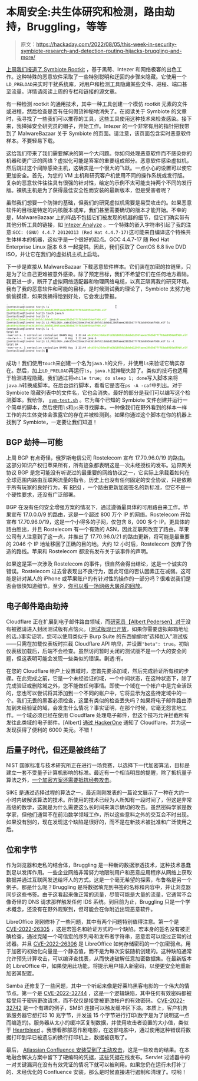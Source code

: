 # 本周安全:共生体研究和检测，路由劫持，Bruggling，等等

> 原文：<https://hackaday.com/2022/08/05/this-week-in-security-symbiote-research-and-detection-routing-hijacks-bruggling-and-more/>

[上周我们报道了 Symbiote Rootkit](https://hackaday.com/2022/07/29/this-week-in-security-symbiote-smart-locks-and-cosmicstrand/) ，基于黑莓、Intezer 和网络极客的出色工作。这种特殊的恶意软件采取了一些特别聪明和迂回的步骤来隐藏。它使用一个`LD_PRELOAD`来实时干扰系统库，对用户和检测工具隐藏某些文件、进程、端口甚至流量。详情请阅读上周的专栏和链接的源文章。

有一种检测 rootkit 的通用技术，其中一种工具创建一个模仿 rootkit 元素的文件或进程，然后检查是否有任何假货神秘地消失了。在阅读关于 Symbiote 的文章时，我寻找了一些我们可以推荐的工具，这些工具使用这种技术来检查感染。接下来，我掸掉安全研究员的帽子，开始工作。Intezer 的一个非常有用的指针把我带到了 MalwareBazaar 关于 Symbiote 的页面。请注意，该页面包含实时恶意软件样本。不要轻易下载。

这给我们带来了我们需要解决的第一个大问题。你如何处理恶意软件而不感染你的机器和更广泛的网络？虚拟化可能是答案的重要组成部分。恶意软件感染虚拟机，然后跳过这个间隙感染主机，这确实是一个很大的飞跃。一点小心的设置可以使它更加安全。首先，为您的 VM 主机和研究客户机使用不同的操作系统或发行版。复杂的恶意软件往往具有很强的针对性，给定的示例不太可能支持两个不同的发行版。裸机主机是为了获得最佳安全性而安装的最新版本，但是受害者呢？

虽然我们想要一个防弹的基础，但我们的研究虚拟机需要是易受攻击的。如果恶意软件的目标是特定的内核版本或库，我们甚至需要确切的版本才能开始。不幸的是，MalwareBazaar 上的样品不包括它们被发现的机器的细节，但它们确实带有其他分析工具的链接，如 [Intezer Analyze](https://analyze.intezer.com/analyses/afe1bb01-3f37-4c6f-b34d-b84cb58a3a85/sub/20dc778f-9cac-49cb-adf3-e74ed5d15f84/string-reuse) 。一个特殊的嵌入字符串引起了我的注意:`GCC: (GNU) 4.4.7 20120313 (Red Hat 4.4.7-17)`这可能来自编译这个特殊共生体样本的机器，这似乎是一个很好的起点。GCC 4.4.7-17 随 Red Hat Enterprise Linux 版本 6.8 一起提供。因此，我们获取了 CentOS 6.8 live DVD ISO，并让它在我们的虚拟机主机上启动。

下一步是直接从 MalwareBazaar 下载恶意软件样本。它们装在加密的拉链里，只是为了让自己更难被意外感染。除了预定目标，我们不希望它们在任何地方着陆。我更进一步，断开了虚拟网络适配器和物理网络电缆，以真正隔离我的研究环境。我有了我的恶意软件和可能的目标，是时候测试我的理论了，Symbiote 太努力地偷偷摸摸，如果我捅得恰到好处，它会发出警报。

[![](img/061def4bea2d87b1e0f84b7a6621316b.png)](https://hackaday.com/wp-content/uploads/2022/08/Screenshot-from-2022-08-03-16-45-59.png)

成功！我们使用`touch`来创建一个名为`java.h`的文件，并使用`ls`来验证它确实存在。然后，加上`LD_PRELOAD`再运行`ls`，`java.h`就神秘失踪了。类似的技巧也适用于检测进程隐藏。我们通过将`while true; do sleep 1; done`写入脚本来将`java.h`转换成脚本。在后台运行脚本，看看它是否在`ps -A -caf`中列出。对于 Symbiote 隐藏列表中的文件名，它也会消失。最好的部分是我们可以编写这个检测脚本。我给你， [`sym-test.sh`](https://github.com/jp-bennett/symbiote-test/blob/main/sym-test.sh) 。它为每个已知的 Symbiote 文件创建并运行一个简单的脚本，然后使用`ls`和`ps`来寻找脚本。一种像我们在野外看到的样本一样工作的共生体变体会泄露它的存在并被检测到。如果你通过这个脚本在你的机器上找到了 Symbiote，一定要让我们知道！

## BGP 劫持—可能

上周 BGP 有点奇怪，俄罗斯电信公司 Rostelecom 宣布 17.70.96.0/19 的路由。这部分知识产权归苹果所有，所有迹象都表明这是一次未经授权的发布。边界网关协议 BGP 是您可能没有听说过的最重要的网络协议之一，它实际上承载着如何在全球范围内路由互联网流量的指令。历史上也没有任何固定的安全协议，只是依赖于所有玩家的良好行为。有 [RPKI](https://blog.cloudflare.com/rpki/) ，一个路由更新加密签名的新标准，但它不是一个硬性要求，还没有广泛部署。

BGP 在没有任何安全增强方案的情况下，通过遵循最具体的可用路由来工作。苹果宣布 17.0.0.0/9 的路由，这是一个超过 800 万个 IP 的网络。Rostelecom 开始宣布 17.70.96.0/19，这是一个小得多的子网，仅包含 8，000 多个 IP。更具体的路由胜出，并且 Rostelecom 有一个有效的 ASN，因此互联网改变了路由。苹果公司有人注意到了这一点，并推出了 17.70.96.0/21 的路由更新，将可能是最重要的 2046 个 IP 地址移回了正确的目的地。大约 12 小时后，Rostelecom 放弃了伪造的路线。苹果和 Rostelecom 都没有发布关于该事件的声明。

如果这是第一次涉及 Rostelecom 的事件，很自然会得出结论，这是一个诚实的错误。Rostelecom 过去曾表现出不良行为，因此可信的否认因素正在减弱。这可能是针对某人的 iPhone 或苹果账户的有针对性的操作的一部分吗？很难说我们是否会很快知道细节。至少，[你可以看一场网络大屠杀的回放](https://bgpstream.crosswork.cisco.com/event/293915)。

## 电子邮件路由劫持

Cloudflare 正在扩展到电子邮件路由领域，而[研究员【Albert Pedersen】对于](https://albertpedersen.com/blog/hijacking-email-with-cloudflare-email-routing/)没有被邀请进入封闭测试版有点恼火。([测试版现已开放](https://blog.cloudflare.com/email-routing-open-beta/)，如果你需要虚拟邮箱地址的话。)事实证明，您可以使用类似于 Burp Suite 的东西偷偷地“选择加入”测试版——只需在加载仪表板时拦截 Cloudflare API 响应，并设置`"beta": true`。初始仪表板加载后，后端不会检查。虽然访问暂时关闭的测试版不是一个大的安全问题，但这表明可能会发现一些类似的错误。剧透:有。

在您的 Cloudflare 帐户上设置域时，您首先要添加域，然后完成验证所有权的步骤。在此完成之前，它是一个未经验证的域，一个中间状态，在这种状态下，除了完成验证或删除域之外，您不能做任何事情。即使一个域在一个帐户中是完全活跃的，您也可以尝试将其添加到一个不同的帐户中，它将显示为这些待定域中的一个。我们无畏的黑客必须检查，这里有类似的检查丢失吗？如果将电子邮件路由添加到未经验证的域，会发生什么情况？事实证明，在那个时候，它毫无怨言地工作。一个域必须已经在使用 Cloudflare 处理电子邮件，但这个技巧允许拦截所有发往此类域的电子邮件。[Albert] [通过 HackerOne](https://hackerone.com/reports/1419341) 通知了 Cloudflare，并为这一发现获得了便利的 6000 美元。不错！

## 后量子时代，但还是被终结了

NIST 国家标准与技术研究所正在进行一场竞赛，以选择下一代加密算法，目标是建立一套不受量子计算机影响的标准。最近有一个相当明显的提醒，除了抵抗量子算法之外，[一个加密方案还需要抵抗经典攻击](https://arstechnica.com/information-technology/2022/08/sike-once-a-post-quantum-encryption-contender-is-koed-in-nist-smackdown/)。

SIKE 是通过选择过程的算法之一，最近刚刚发表的一篇论文展示了一种在大约一小时内破解该算法的技术。所使用的技术已经为人所知有一段时间了，但这是非常高级的数学，这就是为什么需要这么长时间来演示确切的攻击。虽然密码学家是数学家，但他们通常不在前沿数学领域工作，所以这些意料之外的交互会不时出现。如果没有别的，现在发现这个缺陷是很好的，而不是在新技术被批准和广泛使用之后。

## 位和字节

作为浏览器和走私的结合体，Bruggling 是一种新的数据渗透技术，这种技术愚蠢到足以发挥作用。一些企业网络非常努力地限制用户和恶意应用程序从网络上获取数据并通过互联网发送给坏人的方式。这是一个毫无希望的探索，布鲁格是另一个例子。那是什么呢？Bruggling 是将数据填充到书签的名称和内容中，并让浏览器同步这些书签。由于这看起来像正常的流量，尽管可能是大量的流量，它通常不会像奇怪的 DNS 请求那样触发任何 IDS 系统。到目前为止，Bruggling 只是一个学术概念，还没有在野外观察到，但可能会在你附近出现恶意软件。

LibreOffice 刚刚修补了一些问题，其中有两个问题特别值得注意。第一个是 [CVE-2022-26305](https://www.libreoffice.org/about-us/security/advisories/cve-2022-26305/) ，这是宏签名和验证方式的一个缺陷。宏本身的签名没有被正确检查，通过克隆一个可信宏的序列号和发布者字符串，恶意宏可以绕过正常的过滤器。并且 [CVE-2022-26306](https://www.libreoffice.org/about-us/security/advisories/cve-2022-26306/) 是 LibreOffice 如何存储密码的一个加密弱点。用于加密的初始化向量是一个静态值，而不是为每次安装随机创建的。这种缺陷通常允许预先计算攻击，可以编译查找表，从而快速破解任意加密数据集。在最新版本的 LibreOffice 中，如果使用此功能，将提示用户输入新密码，以便更安全地重新加密其配置。

Samba 还修复了一些问题，其中一个听起来像是好莱坞黑客电影的一个伟大的情节点。第一个是 [CVE-2022-32744](https://www.samba.org/samba/security/CVE-2022-32744.html) ，这是一个逻辑缺陷，其中任何有效密码都被接受用于密码更改请求，而不仅仅是接受被更改帐户的有效密码。 [CVE-2022-32742](https://www.samba.org/samba/security/CVE-2022-32742.html) 是一个有趣的例子，SMB1 连接可以触发缓冲区下溢。本质上，客户机告诉服务器它想打印 10 兆字节，并发送 15 个字节进行打印(数字是为了说明这一点而编造的)。服务器从太小的缓冲区复制数据，并使用攻击者设置的大小值，类似于 [Heartbleed](https://heartbleed.com/) 。我想看那部恶作剧电影，在这部电影中，通过使用这种错误将数据打印到早已被遗忘的换行打印机上，数据被窃取了。

最后， [Atlassian Confluence 安装受到了主动攻击](https://www.rapid7.com/blog/post/2022/07/27/active-exploitation-of-atlassians-questions-for-confluence-app-cve-2022-26138/)，这是一些攻击的结果。在本地融合解决方案中留下了硬编码的凭据，这些凭据在线发布。Servlet 过滤器中的一对关键漏洞在没有有效凭证的情况下就可以被利用。如果您仍在运行未打补丁的、未经优化的 Confluence 安装，那么是时候直接进行遏制和清理了。哎哟！